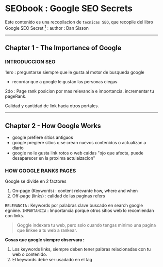 # SEObook : Google SEO Secrets 


Este contenido es una recopilacion de `tecnicas SEO`, que recopile del libro
Google SEO Secret [^1] : author : Dan Sisson


***

## Chapter 1 - The Importance of Google

###  INTRODUCCION SEO

1ero : preguntarse siempre que le gusta al motor de busqueda google
 - recordar que a google le gustan las personas ciegas

2do : Page rank posicion por mas relevancia e importancia.
incrementar tu pageRank.

Calidad y cantidad de link  hacia otros portales.


***

## Chapter 2 - How Google Works

* google prefiere sitios antiguos
* google pregiere sitios q se crean nuevos contenidos o actualizan a diario
* google no le gusta link rotos o web caidas "ojo que afecta, puede desaparecer
en la proxima actulaizacion"

### HOW GOOGLE RANKS PAGES

Google se divide en 2 factores

1. On-page (Keywords) : content relevante how, where and when
2. Off-page (links) : calidad de las paginas refers

`RELEVANCIA` : Keywords por palabras clave buscado en search google egnime.
`IMPORTANCIA` : Importancia porque otros sitios web lo recomiendan con links.

> Goggle indexara tu web, pero solo cuando tengas minimo una pagina que linkee a 
> tu web a rankear.

**Cosas que google siempre observara :**

1. Los keywords links, siempre deben tener palbras relacionadas con tu web 
o contenido.
2. El keywords debe ser usadado en el tag <title>
3. El keywords debe ser usado en H1,H2 en el body
4. PageRank mide el numero de links que apuntan a tu web de otros sitios web
5. Las paginas que **contengan al menos 200 palabras** con contenido relevante
el portal tendra mas oportunidad de posicionamiento.
6. A menudo tu contenido web debe ser actualizado, al menos 1 vez al mes.


***

## Chapter 3 – Keyword Research & Analysis

El contexto de la web es una palabra clave `keyword` es el termino que la gente
ingresa en el motor de busqueda, la gente ingresa frases que consisten en 2 a 5 
palabras, estos tambien podemos llamarlo `keywords`
Lo mas importante de los keyword son los mas relevantes

### DETERMINAR PALABRAS RELEVANTES

    http://www.keyworddiscovery.com/?id=108400
    http://our.affiliatetracking.net/wordtracker/af.cgi?4562

Depues de identificar palabras claves mas buscadas en estas paginas recomendadas.

### PRIMARY KEYWORD PHRASE

* Es recomendable crear categorias de estas
* Ademas incluirlo en tus paginas web y home
* No intente usar palabras simples 'car' usemos palabras clave compuesta de
de 2 palabras 'house plants', 'carros alemanes'

### SECONDARY KEYWORD PHRASES

* palabras relevantes pero que no son buscados frecuentemente
example : 'home plants', 'houseplans'

### ESPECIALIZA TU KEYWORD

Especializa tu publico objetivo, sí la palabra en WordTracker tiene bajos
resultados intereza poco

* Tienes que **competir apartir de 2 palabras claves**, y tambien intentalo
3, 4, 5 esto es mucho mas facil de rankear, ya que otros lo hacen con 2.

### GENERAL KEYWORD STRATEGY

* Lo ideal para cada pagina es no tener mas de 2 diferentes **keyword phrases**
* En cada pagina podrias incluir **Primary Keyword Phrase**
* Para cada product, service, or content de page podrias contener
* La mejor especificacion variacion en tu Primary Keyword Phrase

*Example:*

1. Home page : optimize for “house plans” (primary phrase) and “home plans” 
(best secondary phrase).
2. Country House Plans page:
3. French Country House Plans page: optimizado para un pais en especial.
4. Contact Us page: include the phrase “house plans” several times on the page.
5. About Us page: again, include “house plans” phrase several times on the page
for the same reason as the Contact Us page

***

## Chapter 4 - Estructura tu sitio correctamente

### STRUCTURE BY THEME

1. Crear pagina debe hablar especificamente de un pais ajustar las palabras
claves para esto.
2. Es bueno crear lista de palabras claves como topico LIST TAGS
3. Es mejor tener 50 paginas con contenido minimo 200 palabras, que tener
2. Paginas con mucho contenido
4. Tener una pagina dedicada al tema, y no solo 'nosotros', 'mision', etc..
5. Mantener la web simple, evitar animaciones, graficos chatarra, Lo mas importante
6. Hacer que el consumidor entienda el mensaje que tu quieres hacer llegar.
7. Rompe las paginas **usando H1 Y H2 como cabeceras** y incluye los KEYWORDS
en estas cabeceras 'ESTO AYUDA A LA MEJOR VISUALIZACION'
8. NO crear paginas con contenido igual o casi igual o parecido. 'google lo PENALIZA'
9. NO duplicar contenido html y pdf xq google los indexa
10. Para evitar duplicado con contenido duplicado con PDF
debes de crear el archivo
**robot.txt** : y definir que directorios seran excluidos del CRAWLING[^2] por 
eso debes denifirn un directorio especial para *PDFs*

### STANDAR PAGES que debés considerar en tu web

Home page

* Your main product, service, or content pages (this is the meat of your site)
* FAQ page(s) (Frequently Asked Questions) or Articles pages
* Sitemap page (links to each page on your site)
* About Us page
* Contact Us page
* Related Links page(s) (discussed later)
* Link to Us page (discussed later)
* Testimonials page
* Copyright, Disclaimers, Privacy Policy page
* Ordering page

### NO PROFUNDICES CON TUS PAGINAS HTML

porque ah google no le gusta profundizar
todo el contenido mejor indexado debe estar en la carpeta principal public root
google no le gusta indexar a carpetas mas profundas maximo utiliza 1 nivel profundidad

### NO ENGRUESES TU PAGINA CON CODIGO

1. Google asigna un tiempo limite al CRAWLING si tienes mucho contenido no seras
indexado totalmente a la primera pasada.
2. Evitamos este problema si el codigo de tu pagina es magra y limpia.
NOTA: Estudios realizados demuestran que por cada SEGUNDO que demora tu pagina
*pierdes el 10% de visitantes*.
3. Intenta no tener mucho codigo que contenido visible.
ya que cuando tienes stylos js en la pagina google demorar mucho tiempo en
encontrar el contenido principal.
ASI que debes de separar js and css en archivos distintos.

    <script language="JavaScript" type="text/javascript" src="YourFile.js"></script>

    <link rel="stylesheet" href="YourFile.css">

4. Google no sigue links
        
    http://www.mysite.com/products.php?id=1&style=a
* Sí tienes paginas dinamicas los procura que `parametros no sean mas de 2`
* Google no sigue link que potencialmente caerán en bucles muy grandes
* Google no sigue link si la url contiene ID session
* No usar en link :&id : id, sessid, pid,
* Simple solucion y mas relevante para google es una pagina estatica
* Solucion alternativa crear un mapeo del sitio links
NOTA : Google no va a volver a rastrear las páginas dinámicas tan a menudo
como páginas estáticas


### KEYWORDS IN FILE NAMES
* Google observa si las palabras claves se utilizan en los archivos, esto influye
en el pagerank.
* Al crear nombre de archivos separemos las palabras con GUION '-' esto
es para que google reconosca la frase.
* Como regla **no usar mas de 2 GUIONES**, de lo contrario lo vera como span 
cerrara la vista.


### MANTENGASE ALEJADO DE IFRAME Y FLASHS

Esto simplemente no tiene propiedades para ser CRAWLING
* Es preferible que si tienes algo de esto, que sea pequeño o enlazarlo con un
link
* Si de todas formas vas ah usar flash dejalo muy claro que lo estas
utilizando con este codigo agrega tus palabras clave tambien aquí.
    
    <NOEMBED>My keyword-rich content</NOEMBED> 

*NOTA:* El tag html `NOEMBED` se utiliza para navegadores que no soportan contenido
enbebido, actualmente los browser mas usados lo soportan incluso el navegador 
android

### About Google Sitemaps
*  Sitemaps es un archivo que lista todas las paginas de tu sitio, cuando tu
contenido cambia o agregas nuevas paginas
* En muchos casos no es necesario si tu pagina web tiene links relacionados unos
a otros ENTONCES ahi google siempre indexara todas tus paginas.
* Pero es buena idea usar este sitemaps para CONTENIDO FLASH y otros parecidos,
ya que sabemos que estos traen problemas de indexacion :s
* Tener en cuenta que `si usted a iniciado session en el programa de GOOGLE Sitemaps
usted esta comprometido a actualizar el archivo MAPA XML` regularmente eso puede 
ser molestoso.


***

## Chapter 5 -  Optimizacion de tus paginas webs
Google asigna mas puntuacion a paginas que contienen : “country and farm house plans”
esta puntuacion puede ser inexacto en algunos casos por paises

### COLOCACION DE LAS PALABRAS CLAVE
* Google revisa los kewwords en
    * en titulo de la pagina
    * en la cabecera
    * en el cuerpo body text
    * en links
    * en imagenes con `ALT` TEXT

### EL PROTAGONISMO DE LAS PALABRAS CLAVE 'keywords'    

Una medida de cuán temprano o tarde seran encontrados los `keywords` es
* Tener keywords en la primera Cabecera `<h1>`
* tener keywords en el primer parrafo `<p>` las primeras 20 palabras o menos.
dentro de una pagina esto sera lo mejor.

### LA DENSIDAD DE KEYWORDS

Tambien conocido como el peso de la palabra clave.
La densidad de las palabras en tu contenido no es muy importante pero ten encuenta
que :
* si tienes demaciados keywords google lo considara span
* antes los motores consideraban esto como importante, ahora no lo es.

### FORMATEAR DE KEYWORDS : no tan relevante : pero todo suma

* Una medida tambien es dar **negrita** o *cursica* en la pagina
enfocate solo en `Primary Keyword Phrase` y el mejor `Secondary Keyword` usa el tu
producto servicio para enfocarte lo mas especifico posible a los `keywords`
*NOTA*: Google trata a home/plants o home_plants como si fuera una sola palabra
`homeplants` para que la trata como 2 palabras separadas no olvides:

    home-plants

* Google no hace diferencia 'sensitivo', en caso de mayusculas y minusculas
HOME PLANTS
home plants
HoMe PlAnTs   
todo esto es tratado de la misma forma.

### The Importance of Title Text

* Es muy importante tener los keywords aqui.
* Los keywords `META` son ignorados por GOOGLE
* Concentrate en fortalecer los titulos de cada pagina
* `El titulo que se debe considerar, no debe ser mas 9 palabras  o  60 caracteres`
las palabras claves siempre usarla en el principio
* GOOGLE busca palabras relevantes, esto significa que tu no debes incluir 
el nombre de la compañia al inicio si lo quieres hacer ponlo al ultimo
* Lo siguiente muestra lo apropiado y no apropiado para uso de titulo:
    * Improper Title : *Titulo Inapropiado*
    * Proper Title : *Titulo apropiado*

| Web page   | Improper Title | Proper Title |
|------------|----------------|--------------|
|Home page   |“Home”          |“Unique house plans, home plans & home designs”|
|Contact page|“Contact us”    |“Contact us for questions about our house plans”|
|About page  |“About us”      |“We are all about house plans”|
|Links page  |“Links”         |“Links to more information about house plans”|

Puedes usar keywords relevante en cada titulo en cada pagina de tu sitio.
Mucha gente comete este error.

### Escribir convincenteménte el titulo

Se ve que desafortunadamente hay muchos titulos spam, con el fin de tener mejores
resultados en PAGERANK puedes serparar el titulo con comas, o no.
Esto servirar para diferenciarte de los demas ya que cambiar el formato del 
anuncio que google mostrara
exmaple lo que esto significa escribir convincentemente:

**Ho-hum title:**
House plans, home plans, home floor plans, home design plans, plans
**Compelling title:**
Unique home & house plans: dream homes start with `great floor plans`

* Vamos si tu estableces unas cuantas diferencias en el titulo de tus paginas
esto ayudara a diferenciarte y sobresalir en el PageRank con el tiempo.


### Best Practices for Creating Titles

Estas son las mejores practicas que debes de seguir para crear titulos
en tus paginas.
1. Each page should have a `unique title.`
2. Try to include your `Primary Keyword Phrase` in every title of every page.
3. Begin the title of your home page with your `Primary Keyword Phrase`,
followed by your best `Secondary Keyword Phrases`.
4. Use more specific variations to your Primary Keyword Phrase on your
specific product, service, or content pages.
5. If you must include your company name, put it at the end of the title.
6. Use the best form, plural or singular, for your keywords based on what
KeywordDiscovery or WordTracker says is searched on more often.
7. Don’t overdo it – `don’t repeat your keywords more than two times` in the title.
8. Make sure the <TITLE> tag is the first element in the <HEAD> section of your
page – this makes it easier to find by Google.















***

[^1]: book escrito en ingles hasta el momento.
[^2]: proceso de rastreo de las paginas que google realiza.